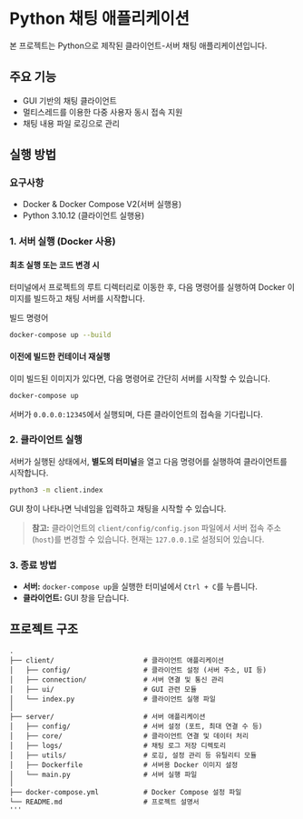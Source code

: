 # Python 채팅 애플리케이션

본 프로젝트는 Python으로 제작된 클라이언트-서버 채팅 애플리케이션입니다.

## 주요 기능

*   GUI 기반의 채팅 클라이언트
*   멀티스레드를 이용한 다중 사용자 동시 접속 지원
*   채팅 내용 파일 로깅으로 관리

## 실행 방법

### 요구사항

*   Docker & Docker Compose V2(서버 실행용)
*   Python 3.10.12 (클라이언트 실행용)

### 1. 서버 실행 (Docker 사용)

#### 최초 실행 또는 코드 변경 시
터미널에서 프로젝트의 루트 디렉터리로 이동한 후, 다음 명령어를 실행하여 Docker 이미지를 빌드하고 채팅 서버를 시작합니다.

빌드 명령어
```bash
docker-compose up --build
```

#### 이전에 빌드한 컨테이너 재실행
이미 빌드된 이미지가 있다면, 다음 명령어로 간단히 서버를 시작할 수 있습니다.

```bash
docker-compose up
```

서버가 `0.0.0.0:12345`에서 실행되며, 다른 클라이언트의 접속을 기다립니다.

### 2. 클라이언트 실행

서버가 실행된 상태에서, **별도의 터미널**을 열고 다음 명령어를 실행하여 클라이언트를 시작합니다.

```bash
python3 -m client.index
```

GUI 창이 나타나면 닉네임을 입력하고 채팅을 시작할 수 있습니다.

> **참고:** 클라이언트의 `client/config/config.json` 파일에서 서버 접속 주소(`host`)를 변경할 수 있습니다. 현재는 `127.0.0.1`로 설정되어 있습니다.

### 3. 종료 방법

*   **서버:** `docker-compose up`을 실행한 터미널에서 `Ctrl + C`를 누릅니다.
*   **클라이언트:** GUI 창을 닫습니다.

## 프로젝트 구조

```
.
├── client/                      # 클라이언트 애플리케이션
│   ├── config/                  # 클라이언트 설정 (서버 주소, UI 등)
│   ├── connection/              # 서버 연결 및 통신 관리
│   ├── ui/                      # GUI 관련 모듈
│   └── index.py                 # 클라이언트 실행 파일
│
├── server/                      # 서버 애플리케이션
│   ├── config/                  # 서버 설정 (포트, 최대 연결 수 등)
│   ├── core/                    # 클라이언트 연결 및 데이터 처리
│   ├── logs/                    # 채팅 로그 저장 디렉토리
│   ├── utils/                   # 로깅, 설정 관리 등 유틸리티 모듈
│   ├── Dockerfile               # 서버용 Docker 이미지 설정
│   └── main.py                  # 서버 실행 파일
│
├── docker-compose.yml           # Docker Compose 설정 파일
└── README.md                    # 프로젝트 설명서
'''